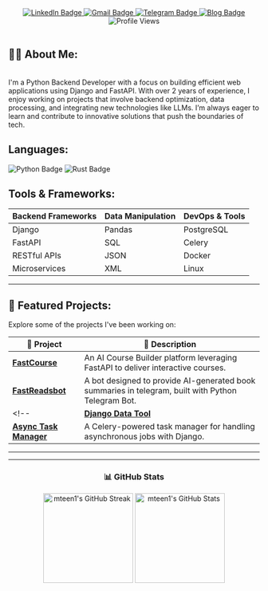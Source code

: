<div align="center">
  <div id="badges">
    <a href="https://www.linkedin.com/in/matin-moharami/">
      <img src="https://img.shields.io/badge/LinkedIn-blue?style=for-the-badge&logo=linkedin&logoColor=white" alt="LinkedIn Badge"/>
    </a>
    <a href="mailto:m.moharami@iau.ir">
      <img src="https://img.shields.io/badge/Email-Contact?style=for-the-badge&logo=gmail&logoColor=white" alt="Gmail Badge"/>
    </a>
    <a href="https://t.me/mteen1">
      <img src="https://img.shields.io/badge/Telegram-blue?style=for-the-badge&logo=telegram&logoColor=white" alt="Telegram Badge"/>
    </a>
        <a href="https://mteen.ir">
      <img src="https://img.shields.io/badge/Blog-grey?style=for-the-badge&logo=blogger&logoColor=red" alt="Blog Badge"/>
    </a>
  </div>
  <img src="https://komarev.com/ghpvc/?username=mteen1&style=for-the-badge&color=blueviolet" alt="Profile Views"/>
  
</div>

<br />

<h2> 👨‍💻 About Me:</h2>
<br>
I'm a Python Backend Developer with a focus on building efficient web applications using Django and FastAPI. With over 2 years of experience, I enjoy working on projects that involve backend optimization, data processing, and integrating new technologies like LLMs. I’m always eager to learn and contribute to innovative solutions that push the boundaries of tech.

## Languages:

<div>
  <img src="https://img.shields.io/badge/Python-3776AB?style=for-the-badge&logo=python&logoColor=yellow" alt="Python Badge"/>
  <img src="https://img.shields.io/badge/Rust-000000?style=for-the-badge&logo=rust&logoColor=red" alt="Rust Badge"/>
</div>

## Tools & Frameworks:

| **Backend Frameworks** | **Data Manipulation** | **DevOps & Tools** |
|-------------------------|-----------------------|---------------------|
| Django                  | Pandas                | PostgreSQL          |
| FastAPI                 | SQL                   | Celery              |
| RESTful APIs            | JSON                  | Docker              |
| Microservices           | XML                   | Linux               |

<hr>

## 🚀 Featured Projects:

Explore some of the projects I've been working on:

| 🎯 Project | 📖 Description |
|------------|----------------|
| **[FastCourse](https://github.com/mteen1/FastCourse)** | An AI Course Builder platform leveraging FastAPI to deliver interactive courses. |
| **[FastReadsbot](https://github.com/mteen1/FastReadsbot)** | A bot designed to provide AI-generated book summaries in telegram, built with Python Telegram Bot. |
<!--| **[Django Data Tool](https://github.com/mteen1/DjangoDataTool)** | A Django-based tool for automating data extraction and report generation from educational LMS. |
| **[Async Task Manager](https://github.com/mteen1/AsyncTaskManager)** | A Celery-powered task manager for handling asynchronous jobs with Django. | -->

<hr>


<hr>

<div align="center">
  <h3>📊 GitHub Stats</h3>
  <p>
    <img src="https://github-readme-streak-stats.herokuapp.com/?user=mteen1&theme=dark&hide_border=false" alt="mteen1's GitHub Streak" height="180">
    <img src="https://github-profile-summary-cards.vercel.app/api/cards/profile-details?username=mteen1&theme=github_dark" alt="mteen1's GitHub Stats" height="180">
  </p>
</div>

